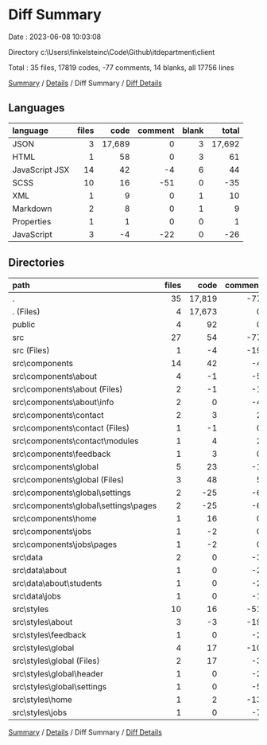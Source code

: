 # Diff Summary

Date : 2023-06-08 10:03:08

Directory c:\\Users\\finkelsteinc\\Code\\Github\\itdepartment\\client

Total : 35 files,  17819 codes, -77 comments, 14 blanks, all 17756 lines

[Summary](results.md) / [Details](details.md) / Diff Summary / [Diff Details](diff-details.md)

## Languages
| language | files | code | comment | blank | total |
| :--- | ---: | ---: | ---: | ---: | ---: |
| JSON | 3 | 17,689 | 0 | 3 | 17,692 |
| HTML | 1 | 58 | 0 | 3 | 61 |
| JavaScript JSX | 14 | 42 | -4 | 6 | 44 |
| SCSS | 10 | 16 | -51 | 0 | -35 |
| XML | 1 | 9 | 0 | 1 | 10 |
| Markdown | 2 | 8 | 0 | 1 | 9 |
| Properties | 1 | 1 | 0 | 0 | 1 |
| JavaScript | 3 | -4 | -22 | 0 | -26 |

## Directories
| path | files | code | comment | blank | total |
| :--- | ---: | ---: | ---: | ---: | ---: |
| . | 35 | 17,819 | -77 | 14 | 17,756 |
| . (Files) | 4 | 17,673 | 0 | 3 | 17,676 |
| public | 4 | 92 | 0 | 5 | 97 |
| src | 27 | 54 | -77 | 6 | -17 |
| src (Files) | 1 | -4 | -19 | 0 | -23 |
| src\\components | 14 | 42 | -4 | 6 | 44 |
| src\\components\\about | 4 | -1 | -5 | 0 | -6 |
| src\\components\\about (Files) | 2 | -1 | -1 | 0 | -2 |
| src\\components\\about\\info | 2 | 0 | -4 | 0 | -4 |
| src\\components\\contact | 2 | 3 | 2 | 1 | 6 |
| src\\components\\contact (Files) | 1 | -1 | 0 | 0 | -1 |
| src\\components\\contact\\modules | 1 | 4 | 2 | 1 | 7 |
| src\\components\\feedback | 1 | 3 | 0 | 0 | 3 |
| src\\components\\global | 5 | 23 | -1 | 5 | 27 |
| src\\components\\global (Files) | 3 | 48 | 5 | 7 | 60 |
| src\\components\\global\\settings | 2 | -25 | -6 | -2 | -33 |
| src\\components\\global\\settings\\pages | 2 | -25 | -6 | -2 | -33 |
| src\\components\\home | 1 | 16 | 0 | 0 | 16 |
| src\\components\\jobs | 1 | -2 | 0 | 0 | -2 |
| src\\components\\jobs\\pages | 1 | -2 | 0 | 0 | -2 |
| src\\data | 2 | 0 | -3 | 0 | -3 |
| src\\data\\about | 1 | 0 | -2 | 0 | -2 |
| src\\data\\about\\students | 1 | 0 | -2 | 0 | -2 |
| src\\data\\jobs | 1 | 0 | -1 | 0 | -1 |
| src\\styles | 10 | 16 | -51 | 0 | -35 |
| src\\styles\\about | 3 | -3 | -19 | 0 | -22 |
| src\\styles\\feedback | 1 | 0 | -2 | 0 | -2 |
| src\\styles\\global | 4 | 17 | -10 | 0 | 7 |
| src\\styles\\global (Files) | 2 | 17 | -3 | 0 | 14 |
| src\\styles\\global\\header | 1 | 0 | -2 | 0 | -2 |
| src\\styles\\global\\settings | 1 | 0 | -5 | 0 | -5 |
| src\\styles\\home | 1 | 2 | -13 | 0 | -11 |
| src\\styles\\jobs | 1 | 0 | -7 | 0 | -7 |

[Summary](results.md) / [Details](details.md) / Diff Summary / [Diff Details](diff-details.md)